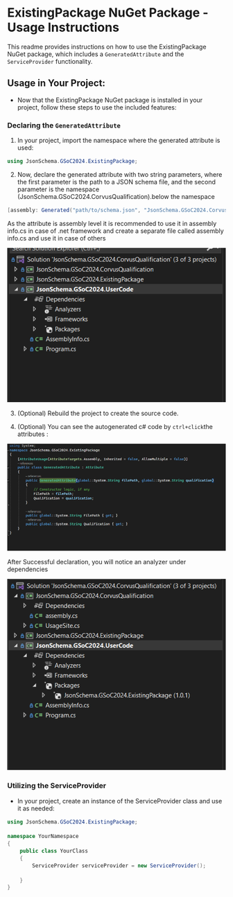 # ExistingPackage NuGet Package - Usage Instructions

This readme provides instructions on how to use the ExistingPackage NuGet package, which includes a `GeneratedAttribute` and the `ServiceProvider` functionality.

## Usage in Your Project:

- Now that the ExistingPackage NuGet package is installed in your project, follow these steps to use the included features:

### Declaring the `GeneratedAttribute`

1. In your project, import the namespace where the generated attribute is used:

```csharp
using JsonSchema.GSoC2024.ExistingPackage;
```

2. Now, declare the generated attribute with two string parameters, where the first parameter is the path to a JSON schema file, and the second parameter is the namespace (JsonSchema.GSoC2024.CorvusQualification).below the namespace

```csharp
[assembly: Generated("path/to/schema.json", "JsonSchema.GSoC2024.CorvusQualification")]
```

As the attribute is assembly level it is recommended to use it in assembly info.cs in case of .net framework and create a separate file called assembly info.cs and use it in case of others

<!-- ![assemblyInfo](https://github.com/mathanraj0601/JsonSchemaSourceGeneratorTask/assets/98396468/f979357e-523e-44de-b18c-033dbccdb8bb)
 -->

![assemblyInfo](../../result/images/assemblyInfo.png)

3.  (Optional) Rebuild the project to create the source code.

4.  (Optional) You can see the autogenerated c# code by `ctrl+click`the attributes :

    <!-- ![generatedCode](https://github.com/mathanraj0601/JsonSchemaSourceGeneratorTask/assets/98396468/e99fa027-8eef-415f-afdc-d25773f76c8f) -->

![GeneratedCode](../../result/images/generatedCode.png)

After Successful declaration, you will notice an analyzer under dependencies

<!-- ![analyzer](https://github.com/mathanraj0601/JsonSchemaSourceGeneratorTask/assets/98396468/be1a27a3-1777-4d33-a525-33d9a0a8c32a) -->

![Analyzer](../../result/images/analyzer.png)

### Utilizing the ServiceProvider

- In your project, create an instance of the ServiceProvider class and use it as needed:

```csharp
using JsonSchema.GSoC2024.ExistingPackage;

namespace YourNamespace
{
    public class YourClass
    {
        ServiceProvider serviceProvider = new ServiceProvider();

    }
}
```
